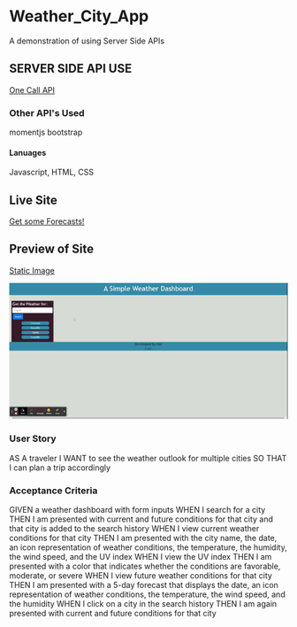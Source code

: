 # Weather_City_App
A demonstration of using Server Side APIs 

## SERVER SIDE API USE

[One Call API](https://openweathermap.org/api/one-call-api)

### Other API's Used
momentjs
bootstrap

#### Lanuages
Javascript, HTML, CSS

## Live Site
 
 [Get some Forecasts!](https://adam-niggebrugge.github.io/Weather_City_App/)

## Preview of Site

[Static Image](https://github.com/adam-niggebrugge/Weather_City_App/blob/main/assets/images/CitySearched.jpg)

![Gif](https://github.com/adam-niggebrugge/Weather_City_App/blob/main/assets/images/Weather%20Forecast.gif)

### User Story
AS A traveler
I WANT to see the weather outlook for multiple cities
SO THAT I can plan a trip accordingly

### Acceptance Criteria
GIVEN a weather dashboard with form inputs
WHEN I search for a city
THEN I am presented with current and future conditions for that city and that city is added to the search history
WHEN I view current weather conditions for that city
THEN I am presented with the city name, the date, an icon representation of weather conditions, the temperature, the humidity, the wind speed, and the UV index
WHEN I view the UV index
THEN I am presented with a color that indicates whether the conditions are favorable, moderate, or severe
WHEN I view future weather conditions for that city
THEN I am presented with a 5-day forecast that displays the date, an icon representation of weather conditions, the temperature, the wind speed, and the humidity
WHEN I click on a city in the search history
THEN I am again presented with current and future conditions for that city
